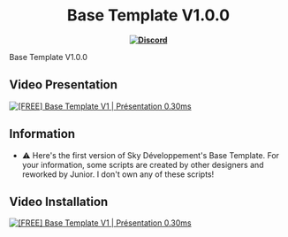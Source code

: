 <h1 align='center'>Base Template V1.0.0</h1>
<p align='center'>
  <b><a href="https://discord.gg/cCHjxuYfRY" target="_blank">
    <img src="https://img.shields.io/badge/Discord-Join%20Us-5865F2?logo=discord&style=for-the-badge" alt="Discord">
  </a></b>
</p>

Base Template V1.0.0

## Video Presentation
[![[FREE] Base Template V1 | Présentation 0.30ms](https://img.youtube.com/vi/LI5Ymyce7Vs/maxresdefault.jpg)](https://www.youtube.com/watch?v=LI5Ymyce7Vs) 

## Information
- ⚠️ Here's the first version of Sky Développement's Base Template. For your information, some scripts are created by other designers and reworked by Junior. I don't own any of these scripts!

## Video Installation
[![[FREE] Base Template V1 | Présentation 0.30ms](https://img.youtube.com/vi/zEdEeFmZc4w/maxresdefault.jpg)](https://www.youtube.com/watch?v=zEdEeFmZc4w) 
